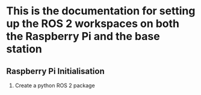 # This is the documentation for setting up the ROS 2 workspaces on both the Raspberry Pi and the base station

## Raspberry Pi Initialisation

1. Create a python ROS 2 package
